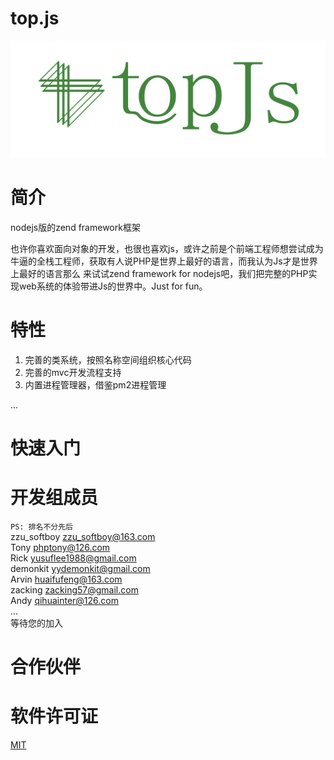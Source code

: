 # top.js
<div align="center">
   <img width=710px src="https://raw.githubusercontent.com/qcoreteam/topjs/master/assets/images/topjs2.png">
</div>

# 简介
nodejs版的zend framework框架

也许你喜欢面向对象的开发，也很也喜欢js，或许之前是个前端工程师想尝试成为牛逼的全栈工程师，获取有人说PHP是世界上最好的语言，而我认为Js才是世界上最好的语言那么
来试试zend framework for nodejs吧，我们把完整的PHP实现web系统的体验带进Js的世界中。Just for fun。

# 特性

1. 完善的类系统，按照名称空间组织核心代码
2. 完善的mvc开发流程支持
3. 内置进程管理器，借鉴pm2进程管理

...

# 快速入门



# 开发组成员 
```PS: 排名不分先后```</br>
zzu_softboy <zzu_softboy@163.com></br>
Tony              <phptony@126.com></br>
Rick        <yusuflee1988@gmail.com></br>
demonkit    <yydemonkit@gmail.com></br>
Arvin        <huaifufeng@163.com></br>
zacking       <zacking57@gmail.com></br>
Andy          <qihuainter@126.com></br>
...</br>
等待您的加入

# 合作伙伴


# 软件许可证
[MIT](https://github.com/qcoreteam/topjs/blob/master/LICENSE)
